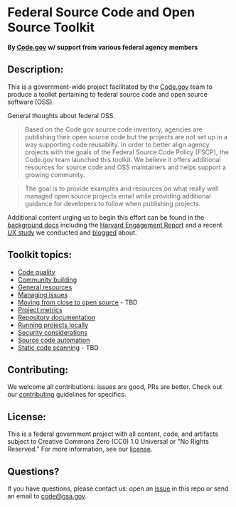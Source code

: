 # Federal Source Code and Open Source Toolkit
**By [Code.gov](https://code.gov/) w/ support from various federal agency members**

## Description:
This is a government-wide project facilitated by the [Code.gov](https://code.gov/) team to produce a toolkit pertaining to federal source code and open source software (OSS).

General thoughts about federal OSS.

> Based on the Code.gov source code inventory, agencies are publishing their open source code but the projects are not set up in a way supporting code reusablity.  In order to better align agency projects with the goals of the Federal Source Code Policy (FSCP), the Code.gov team launched this toolkit. We believe it offers additional resources for source code and OSS maintainers and helps support a growing community.

> The goal is to provide examples and resources on what really well managed open source projects entail while providing additional guidance for developers to follow when publishing projects.

Additional content urging us to begin this effort can be found in the [background docs](background_docs) including the [Harvard Engagement Report](background_docs/HarvardEngagementReport.pdf) and a recent [UX study](background_docs/Always%20Improving_Making%20the%20Contribution%20to%20Repos%20Better.pdf) we conducted and [blogged](https://medium.com/codedotgov/always-improving-making-the-contribution-to-repos-better-3858db7c5511) about.

## Toolkit topics: 
- [Code quality](toolkit_docs/code_quality.md)
- [Community building](toolkit_docs/community_building.md)
- [General resources](toolkit_docs/general_resources.md)
- [Managing issues](toolkit_docs/issues.md)
- [Moving from close to open source](#) - TBD
- [Project metrics](toolkit_docs/metrics_tracking.md)
- [Repository documentation](toolkit_docs/documentation.md)
- [Running projects locally](toolkit_docs/run_locally.md)
- [Security considerations](toolkit_docs/security_considerations.md)
- [Source code automation](toolkit_docs/automation.md)
- [Static code scanning](#) - TBD

## Contributing:
We welcome all contributions: issues are good, PRs are better. Check out our [contributing](CONTRIBUTING.md) guidelines for specifics.

## License: 
This is a federal government project with all content, code, and artifacts subject to Creative Commons Zero (CC0) 1.0 Universal or "No Rights Reserved." For more information, see our [license](LICENSE.md).

## Questions?
If you have questions, please contact us: open an [issue](https://github.com/GSA/code-gov-open-source-toolkit/issues) in this repo or send an email to code@gsa.gov.
